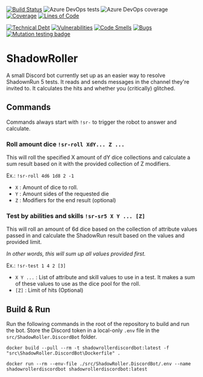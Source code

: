 [![Build Status](https://dev.azure.com/bauchart/ShadowRoller/_apis/build/status/WouterBau.ShadowRoller?branchName=main)](https://dev.azure.com/bauchart/ShadowRoller/_build/latest?definitionId=2&branchName=main)
![Azure DevOps tests](https://img.shields.io/azure-devops/tests/bauchart/ShadowRoller/2/main?compact_message)
![Azure DevOps coverage](https://img.shields.io/azure-devops/coverage/bauchart/ShadowRoller/2)
[![Coverage](https://sonarcloud.io/api/project_badges/measure?project=WouterBau_ShadowRoller&metric=coverage)](https://sonarcloud.io/summary/new_code?id=WouterBau_ShadowRoller)
[![Lines of Code](https://sonarcloud.io/api/project_badges/measure?project=WouterBau_ShadowRoller&metric=ncloc)](https://sonarcloud.io/summary/new_code?id=WouterBau_ShadowRoller)

[![Technical Debt](https://sonarcloud.io/api/project_badges/measure?project=WouterBau_ShadowRoller&metric=sqale_index)](https://sonarcloud.io/summary/new_code?id=WouterBau_ShadowRoller)
[![Vulnerabilities](https://sonarcloud.io/api/project_badges/measure?project=WouterBau_ShadowRoller&metric=vulnerabilities)](https://sonarcloud.io/summary/new_code?id=WouterBau_ShadowRoller)
[![Code Smells](https://sonarcloud.io/api/project_badges/measure?project=WouterBau_ShadowRoller&metric=code_smells)](https://sonarcloud.io/summary/new_code?id=WouterBau_ShadowRoller)
[![Bugs](https://sonarcloud.io/api/project_badges/measure?project=WouterBau_ShadowRoller&metric=bugs)](https://sonarcloud.io/summary/new_code?id=WouterBau_ShadowRoller)
[![Mutation testing badge](https://img.shields.io/endpoint?style=flat&url=https%3A%2F%2Fbadge-api.stryker-mutator.io%2Fgithub.com%2FWouterBau%2FShadowRoller%2Fmain)](https://dashboard.stryker-mutator.io/reports/github.com/WouterBau/ShadowRoller/main)

# ShadowRoller
A small Discord bot currently set up as an easier way to resolve ShadownRun 5 tests.
It reads and sends messages in the channel they're invited to.
It calculates the hits and whether you (critically) glitched.

## Commands
Commands always start with `!sr-` to trigger the robot to answer and calculate.

### Roll amount dice `!sr-roll XdY... Z ...`
This will roll the specified X amount of dY dice collections and calculate a sum result based on it with the provided collection of Z modifiers.

Ex.: `!sr-roll 4d6 1d8 2 -1`

- `X` : Amount of dice to roll.
- `Y` : Amount sides of the requested die
- `Z` : Modifiers for the end result (optional)

### Test by abilities and skills `!sr-sr5 X Y ... [Z]`
This will roll an amount of 6d dice based on the collection of attribute values passed in and calculate the ShadowRun result based on the values and provided limit.

*In other words, this will sum up all values provided first.*

Ex.: `!sr-test 1 4 2 [3]`

- `X Y ...` : List of attribute and skill values to use in a test. It makes a sum of these values to use as the dice pool for the roll.
- `[Z]` : Limit of hits (Optional)

## Build & Run
Run the following commands in the root of the repository to build and run the bot.
Store the Discord token in a local-only `.env` file in the `src/ShadowRoller.DiscordBot` folder.

`docker build --pull --rm -t shadowrollerdiscordbot:latest -f "src\ShadowRoller.DiscordBot\Dockerfile" .`

`docker run --rm --env-file ./src/ShadowRoller.DiscordBot/.env --name shadowrollerdiscordbot shadowrollerdiscordbot:latest`